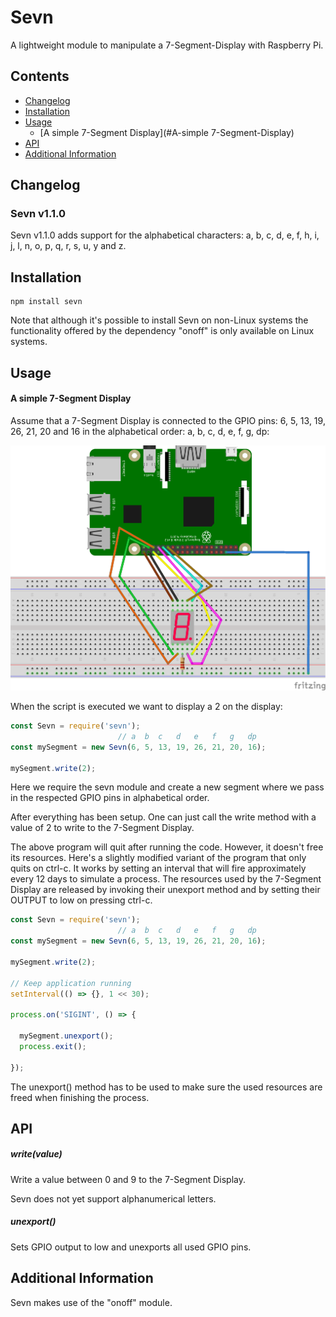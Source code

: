 # Sevn

A lightweight module to manipulate a 7-Segment-Display with Raspberry Pi.

## Contents
 * [Changelog](#changelog)
 * [Installation](#installation)
 * [Usage](#usage)
   * [A simple 7-Segment Display](#A-simple 7-Segment-Display)
 * [API](#api)
 * [Additional Information](#additional-information)

 ## Changelog

 ### Sevn v1.1.0

 Sevn v1.1.0 adds support for the alphabetical characters: a, b, c, d, e, f, h, i, j, l, n, o, p, q, r, s, u, y and z.

## Installation

```
npm install sevn
```

Note that although it's possible to install Sevn on non-Linux systems the
functionality offered by the dependency "onoff" is only available on Linux systems.

## Usage

#### A simple 7-Segment Display
Assume that a 7-Segment Display is connected to the GPIO pins: 6, 5, 13, 19, 26, 21, 20 and 16 in the alphabetical order: a, b, c, d, e, f, g, dp:

<img src="https://raw.githubusercontent.com/melvinidema/sevn/master/examples/sevn-example.png">

When the script is executed we want to display a 2 on the display:

```js
const Sevn = require('sevn');
                        // a  b  c   d   e   f   g   dp
const mySegment = new Sevn(6, 5, 13, 19, 26, 21, 20, 16);

mySegment.write(2);
```

Here we require the sevn module and create a new segment where we pass in the respected GPIO pins in alphabetical order.  

After everything has been setup. One can just call the write method with a value of 2 to write to the 7-Segment Display.

The above program will quit after running the code. However, it doesn't free its resources. Here's a slightly modified variant of the program that only quits on ctrl-c. It works by setting an interval that will fire approximately every 12 days to simulate a process. The resources used by the 7-Segment Display are released by invoking their unexport method and by setting their OUTPUT to low on pressing ctrl-c.

```js
const Sevn = require('sevn');
                        // a  b  c   d   e   f   g   dp
const mySegment = new Sevn(6, 5, 13, 19, 26, 21, 20, 16);

mySegment.write(2);

// Keep application running
setInterval(() => {}, 1 << 30);

process.on('SIGINT', () => {

  mySegment.unexport();
  process.exit();

});
```

The unexport() method has to be used to make sure the used resources are freed when finishing the process.

## API

##### write(value)
Write a value between 0 and 9 to the 7-Segment Display.

Sevn does not yet support alphanumerical letters.

##### unexport()
Sets GPIO output to low and unexports all used GPIO pins.

## Additional Information

Sevn makes use of the "onoff" module.
